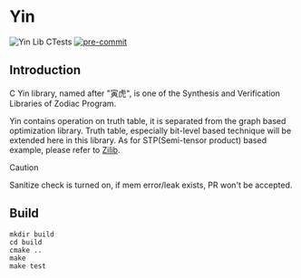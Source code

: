# Yin
![Yin Lib CTests](https://github.com/wjrforcyber/Yin/actions/workflows/main.yml/badge.svg)
[![pre-commit](https://img.shields.io/badge/pre--commit-enabled-brightgreen?logo=pre-commit)](https://github.com/wjrforcyber/Yin)
## Introduction
C Yin library, named after "寅虎", is one of the Synthesis and Verification Libraries of Zodiac Program.

Yin contains operation on truth table, it is separated from the graph based optimization library. Truth table, especially bit-level based technique will be extended here in this library. As for STP(Semi-tensor product) based example, please refer to [Zilib](https://github.com/wjrforcyber/Zi).

> [!CAUTION]
> Sanitize check is turned on, if mem error/leak exists, PR won't be accepted.

## Build
```
mkdir build
cd build
cmake ..
make
make test
```